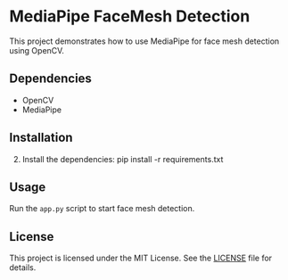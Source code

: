 # MediaPipe FaceMesh Detection

This project demonstrates how to use MediaPipe for face mesh detection using OpenCV.

## Dependencies

- OpenCV
- MediaPipe

## Installation

2. Install the dependencies: pip install -r requirements.txt 


## Usage

Run the `app.py` script to start face mesh detection.


## License

This project is licensed under the MIT License. See the [LICENSE](LICENSE) file for details.


